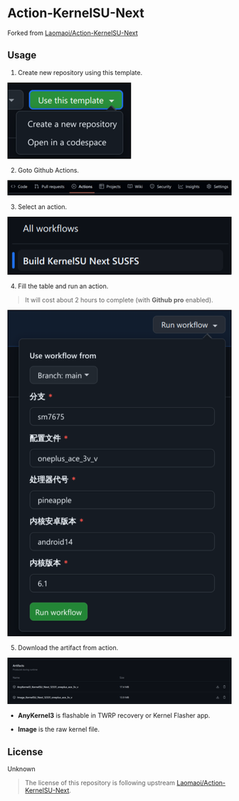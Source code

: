 # Action-KernelSU-Next

Forked from [Laomaoi/Action-KernelSU-Next](https://github.com/Laomaoi/Action-KernelSU-Next)

## Usage

1. Create new repository using this template.

![create-repo](docs/assets/create-repo.png)

2. Goto Github Actions.

![actions](docs/assets/actions.png)

3. Select an action.

![select-action](docs/assets/select-action.png)

4. Fill the table and run an action.

> It will cost about 2 hours to complete (with **Github pro** enabled).

![run-action](docs/assets/run-action.png)

5. Download the artifact from action.

![artifact-download](docs/assets/download-artifact.png)

- **AnyKernel3** is flashable in TWRP recovery or Kernel Flasher app.

- **Image** is the raw kernel file.

## License

Unknown

> The license of this repository is following upstream [Laomaoi/Action-KernelSU-Next](https://github.com/Laomaoi/Action-KernelSU-Next).
